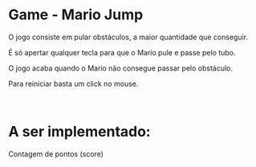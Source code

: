 # Game - Mario Jump 

<p>O jogo consiste em pular obstáculos, a maior quantidade que conseguir.</p>
<p>É só apertar qualquer tecla para que o Mario pule e passe pelo tubo.</p>
<p>O jogo acaba quando o Mario não consegue passar pelo obstáculo.</p> 
<p>Para reiniciar basta um click no mouse.</p>
<br>
<h1> A ser implementado:</h1>
<p>Contagem de pontos (score)</p>
